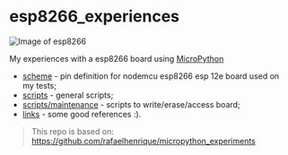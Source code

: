 # esp8266_experiences

![Image of esp8266](http://i.imgur.com/AC2yp95.png)

My experiences with a esp8266 board using [MicroPython](https://micropython.org/)

- [scheme](https://github.com/rafaelgotts/esp8266_experiences/tree/master/scheme) - pin definition for nodemcu esp8266 esp 12e board used on my tests;
- [scripts](https://github.com/rafaelgotts/esp8266_experiences/tree/master/scripts) - general scripts;
- [scripts/maintenance](https://github.com/rafaelgotts/esp8266_experiences/tree/master/scripts/maintenance) - scripts to write/erase/access board;
- [links](https://github.com/rafaelgotts/esp8266_experiences/blob/master/links) - some good references :).


> This repo is based on: https://github.com/rafaelhenrique/micropython_experiments